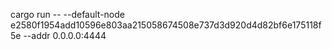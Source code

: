 cargo run -- --default-node e2580f1954add10596e803aa215058674508e737d3d920d4d82bf6e175118f5e --addr 0.0.0.0:4444
